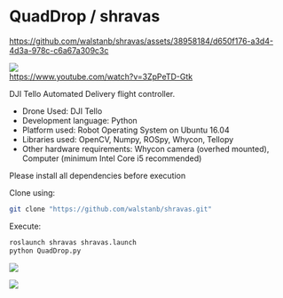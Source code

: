 # QuadDrop / shravas



https://github.com/walstanb/shravas/assets/38958184/d650f176-a3d4-4d3a-978c-c6a67a309c3c

[![](http://github.com/walstanb/shravas/blob/master/demo/sim-video-gif.gif?raw=true)](http://www.youtube.com/watch?v=3ZpPeTD-Gtk "QuadDrop Demonstration")\
https://www.youtube.com/watch?v=3ZpPeTD-Gtk

DJI Tello Automated Delivery flight controller.

- Drone Used: DJI Tello
- Development language: Python
- Platform used: Robot Operating System on Ubuntu 16.04
- Libraries used: OpenCV, Numpy, ROSpy, Whycon, Tellopy
- Other hardware requirements: Whycon camera (overhed mounted), Computer (minimum Intel Core i5
recommended)

Please install all dependencies before execution

Clone using:
```sh
git clone "https://github.com/walstanb/shravas.git"
```

Execute:
```sh
roslaunch shravas shravas.launch
python QuadDrop.py
```


**![](https://lh6.googleusercontent.com/jxIRr7h1CGWM1juQs6QcfnN04Cgam8tDavs61m5kvXAbaa6L2Etmb0C_cIjhtjthoJCOd1jKm5F_kc0cSeUW0nzeENxKY6CPeBmKkPxDtvjcGJbeYTkr1PxTbGvkh_3i_IyqjSYQyVA)**


**![](https://lh3.googleusercontent.com/40bpkt95Bv9qw4K5kLbN7Br1wSEQ26u-ukU5_wT-S5F5rhaPM4Nd7s8h1WXCTceUuTVvLIjKph1jOC3Di1HKHMzSc2Ql0UN-Wi-E7kkeWWPFgzIdO_IlbrZGiM8H6BeOE356s5DGvns)**


